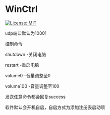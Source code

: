 # WinCtrl
[![License: MIT](https://img.shields.io/badge/License-MIT-green.svg)](https://github.com/dotnet/winforms/blob/main/LICENSE.TXT)

udp端口默认为10001

控制命令

shutdown    -关闭电脑

restart     -重启电脑

volume0     -音量调整至0

volume100   -音量调整至100

发送任意命令都会回复success

软件默认会开机自启，自启方式为添加注册表启动项
